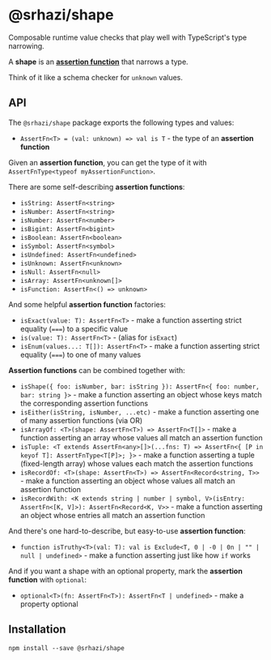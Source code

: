 # @srhazi/shape

Composable runtime value checks that play well with TypeScript's type narrowing.

A **shape** is an [**assertion
function**](https://www.typescriptlang.org/docs/handbook/release-notes/typescript-3-7.html#assertion-functions) that
narrows a type.

Think of it like a schema checker for `unknown` values.


## API

The `@srhazi/shape` package exports the following types and values:

* `AssertFn<T> = (val: unknown) => val is T` - the type of an **assertion function** 

Given an **assertion function**, you can get the type of it with `AssertFnType<typeof myAssertionFunction>`.

There are some self-describing **assertion functions**:

* `isString: AssertFn<string>`
* `isNumber: AssertFn<string>`
* `isNumber: AssertFn<number>`
* `isBigint: AssertFn<bigint>`
* `isBoolean: AssertFn<boolean>`
* `isSymbol: AssertFn<symbol>`
* `isUndefined: AssertFn<undefined>`
* `isUnknown: AssertFn<unknown>`
* `isNull: AssertFn<null>`
* `isArray: AssertFn<unknown[]>`
* `isFunction: AssertFn<() => unknown>`

And some helpful **assertion function** factories:

* `isExact(value: T): AssertFn<T>` - make a function asserting strict equality (`===`) to a specific value
* `is(value: T): AssertFn<T>` - (alias for `isExact`)
* `isEnum(values...: T[]): AssertFn<T>` - make a function asserting strict equality (`===`) to one of many values

**Assertion functions** can be combined together with:

* `isShape({ foo: isNumber, bar: isString }): AssertFn<{ foo: number, bar: string }>` - make a function asserting an object whose keys match the corresponding assertion functions
* `isEither(isString, isNumber, ...etc)` - make a function asserting one of many assertion functions (via OR)
* `isArrayOf: <T>(shape: AssertFn<T>) => AssertFn<T[]>` - make a function asserting an array whose values all match an assertion function
* `isTuple: <T extends AssertFn<any>[]>(...fns: T) => AssertFn<{ [P in keyof T]: AssertFnType<T[P]>; }>` - make a function asserting a tuple (fixed-length array) whose values each match the assertion functions
* `isRecordOf: <T>(shape: AssertFn<T>) => AssertFn<Record<string, T>>` - make a function asserting an object whose
  values all match an assertion function
* `isRecordWith: <K extends string | number | symbol, V>(isEntry: AssertFn<[K, V]>): AssertFn<Record<K, V>>` - make a function asserting an object whose
  entries all match an assertion function

And there's one hard-to-describe, but easy-to-use **assertion function**:

* `function isTruthy<T>(val: T): val is Exclude<T, 0 | -0 | 0n | "" | null | undefined>` - make a function asserting
  just like how `if` works

And if you want a shape with an optional property, mark the **assertion function** with `optional`:

* `optional<T>(fn: AssertFn<T>): AssertFn<T | undefined>` - make a property optional


## Installation

`npm install --save @srhazi/shape`
